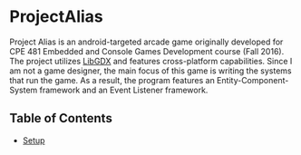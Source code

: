 # ProjectAlias
Project Alias is an android-targeted arcade game originally developed for CPE 481 Embedded and Console Games Development course (Fall 2016). The project utilizes [LibGDX](http://libgdx.badlogicgames.com/) and features cross-platform capabilities. Since I am not a game designer, the main focus of this game is writing the systems that run the game. As a result, the program features an Entity-Component-System framework and an Event Listener framework.

## Table of Contents
+ [Setup](setup.md)
